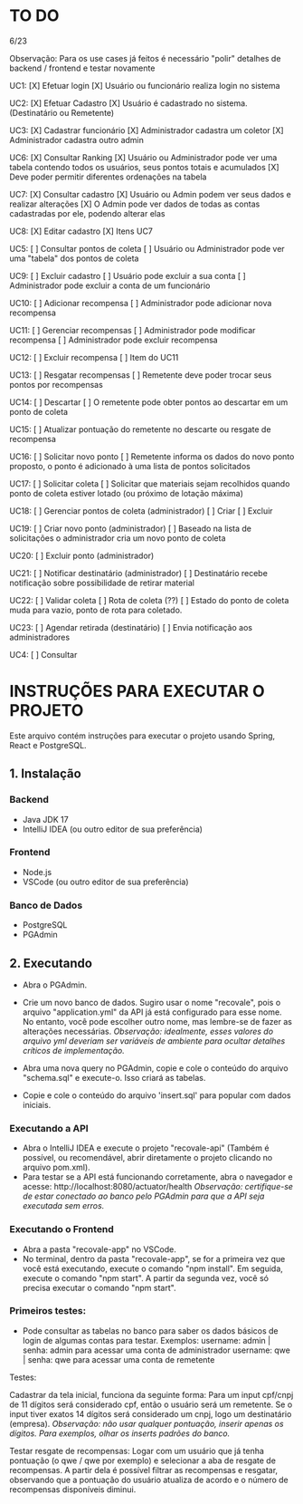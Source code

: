 # TO DO

6/23

Observação: Para os use cases já feitos é necessário "polir" detalhes de backend / frontend e testar novamente

UC1:
[X] Efetuar login
[X] Usuário ou funcionário realiza login no sistema

UC2:
[X] Efetuar Cadastro
[X] Usuário é cadastrado no sistema. (Destinatário ou Remetente)

UC3:
[X] Cadastrar funcionário
[X] Administrador cadastra um coletor
[X] Administrador cadastra outro admin

UC6:
[X] Consultar Ranking
[X] Usuário ou Administrador pode ver uma tabela contendo todos os usuários, seus pontos totais e acumulados
[X] Deve poder permitir diferentes ordenações na tabela

UC7:
[X] Consultar cadastro
[X] Usuário ou Admin podem ver seus dados e realizar alterações
[X] O Admin pode ver dados de todas as contas cadastradas por ele, podendo alterar elas

UC8:
[X] Editar cadastro
[X] Itens UC7

UC5:
[ ] Consultar pontos de coleta
[ ] Usuário ou Administrador pode ver uma "tabela" dos pontos de coleta

UC9:
[ ] Excluir cadastro
[ ] Usuário pode excluir a sua conta
[ ] Administrador pode excluir a conta de um funcionário

UC10:
[ ] Adicionar recompensa
[ ] Administrador pode adicionar nova recompensa

UC11:
[ ] Gerenciar recompensas
[ ] Administrador pode modificar recompensa
[ ] Administrador pode excluir recompensa

UC12:
[ ] Excluir recompensa
[ ] Item do UC11

UC13:
[ ] Resgatar recompensas
[ ] Remetente deve poder trocar seus pontos por recompensas

UC14:
[ ] Descartar
[ ] O remetente pode obter pontos ao descartar em um ponto de coleta

UC15:
[ ] Atualizar pontuação do remetente no descarte ou resgate de recompensa

UC16:
[ ] Solicitar novo ponto
[ ] Remetente informa os dados do novo ponto proposto, o ponto é adicionado à uma lista de pontos solicitados

UC17:
[ ] Solicitar coleta
[ ] Solicitar que materiais sejam recolhidos quando ponto de coleta estiver lotado (ou próximo de lotação máxima)

UC18:
[ ] Gerenciar pontos de coleta (administrador)
[ ] Criar
[ ] Excluir

UC19:
[ ] Criar novo ponto (administrador)
[ ] Baseado na lista de solicitações o administrador cria um novo ponto de coleta

UC20:
[ ] Excluir ponto (administrador)

UC21:
[ ] Notificar destinatário (administrador)
[ ] Destinatário recebe notificação sobre possibilidade de retirar material

UC22:
[ ] Validar coleta
[ ] Rota de coleta (??)
[ ] Estado do ponto de coleta muda para vazio, ponto de rota para coletado.

UC23:
[ ] Agendar retirada (destinatário)
[ ] Envia notificação aos administradores

UC4:
[ ] Consultar

# INSTRUÇÕES PARA EXECUTAR O PROJETO

Este arquivo contém instruções para executar o projeto usando Spring, React e PostgreSQL.

## 1. Instalação

### Backend

- Java JDK 17
- IntelliJ IDEA (ou outro editor de sua preferência)

### Frontend

- Node.js
- VSCode (ou outro editor de sua preferência)

### Banco de Dados

- PostgreSQL
- PGAdmin

## 2. Executando

- Abra o PGAdmin.
- Crie um novo banco de dados. Sugiro usar o nome "recovale", pois o arquivo "application.yml" da API já está configurado para esse nome. No entanto, você pode escolher outro nome, mas lembre-se de fazer as alterações necessárias.
  _Observação: idealmente, esses valores do arquivo yml deveriam ser variáveis de ambiente para ocultar detalhes críticos de implementação._

- Abra uma nova query no PGAdmin, copie e cole o conteúdo do arquivo "schema.sql" e execute-o. Isso criará as tabelas.
- Copie e cole o conteúdo do arquivo 'insert.sql' para popular com dados iniciais.

### Executando a API

- Abra o IntelliJ IDEA e execute o projeto "recovale-api" (Também é possível, ou recomendável, abrir diretamente o projeto clicando no arquivo pom.xml).
- Para testar se a API está funcionando corretamente, abra o navegador e acesse: http://localhost:8080/actuator/health
  _Observação: certifique-se de estar conectado ao banco pelo PGAdmin para que a API seja executada sem erros._

### Executando o Frontend

- Abra a pasta "recovale-app" no VSCode.
- No terminal, dentro da pasta "recovale-app", se for a primeira vez que você está executando, execute o comando "npm install". Em seguida, execute o comando "npm start". A partir da segunda vez, você só precisa executar o comando "npm start".

### Primeiros testes:

- Pode consultar as tabelas no banco para saber os dados básicos de login de algumas contas para testar.
  Exemplos:
  username: admin | senha: admin para acessar uma conta de administrador
  username: qwe | senha: qwe para acessar uma conta de remetente

Testes:

Cadastrar da tela inicial, funciona da seguinte forma:
Para um input cpf/cnpj de 11 dígitos será considerado cpf, então o usuário será um remetente. Se o input tiver exatos 14 dígitos será considerado um cnpj, logo um destinatário (empresa).
_Observação: não usar qualquer pontuação, inserir apenas os dígitos. Para exemplos, olhar os inserts padrões do banco._

Testar resgate de recompensas:
Logar com um usuário que já tenha pontuação (o qwe / qwe por exemplo) e selecionar a aba de resgate de recompensas. A partir dela é possível filtrar as recompensas e resgatar, observando
que a pontuação do usuário atualiza de acordo e o número de recompensas disponíveis diminui.
